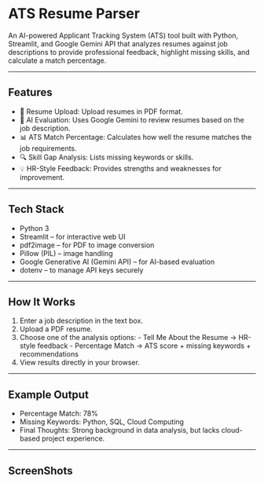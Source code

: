 # ATS Resume Parser
An AI-powered Applicant Tracking System (ATS) tool built with Python, Streamlit, and Google Gemini API that analyzes resumes against job descriptions to provide professional feedback, highlight missing skills, and calculate a match percentage.

---

## Features
  - 📄 Resume Upload: Upload resumes in PDF format.
  - 🧠 AI Evaluation: Uses Google Gemini to review resumes based on the job description.
  - 📊 ATS Match Percentage: Calculates how well the resume matches the job requirements.
  - 🔍 Skill Gap Analysis: Lists missing keywords or skills.
  - 💡 HR-Style Feedback: Provides strengths and weaknesses for improvement.
  
---

## Tech Stack
  - Python 3
  - Streamlit – for interactive web UI
  - pdf2image – for PDF to image conversion
  - Pillow (PIL) – image handling
  - Google Generative AI (Gemini API) – for AI-based evaluation
  - dotenv – to manage API keys securely

---

## How It Works
  1. Enter a job description in the text box.
  2. Upload a PDF resume.
  3. Choose one of the analysis options:
    - Tell Me About the Resume → HR-style feedback
    - Percentage Match → ATS score + missing keywords + recommendations
  4. View results directly in your browser.

---

## Example Output
  - Percentage Match: 78%
  - Missing Keywords: Python, SQL, Cloud Computing
  - Final Thoughts: Strong background in data analysis, but lacks cloud-based project experience.
  
---

## ScreenShots
